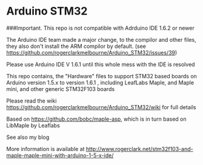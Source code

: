 Arduino STM32
=============

###Important. This repo is not compatible with Adrduino IDE 1.6.2 or newer

The Arduino IDE team made a major change, to the compilor and other files, they also don't install the ARM compilor by default. (see https://github.com/rogerclarkmelbourne/Arduino_STM32/issues/39)

Please use Arduino IDE V 1.6.1 until this whole mess with the IDE is resolved

This repo contains, the "Hardware" files to support STM32 based boards on Arduino version 1.5.x to version 1.6.1 , including LeafLabs Maple, and Maple mini, and other generic STM32F103 boards

Please read the wiki  https://github.com/rogerclarkmelbourne/Arduino_STM32/wiki for full details

Based on https://github.com/bobc/maple-asp, which is in turn based on LibMaple by Leaflabs

See also my blog

More information is available at http://www.rogerclark.net/stm32f103-and-maple-maple-mini-with-arduino-1-5-x-ide/
